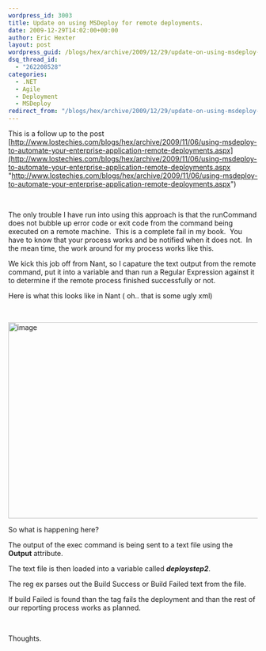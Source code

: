 ```yaml
---
wordpress_id: 3003
title: Update on using MSDeploy for remote deployments.
date: 2009-12-29T14:02:00+00:00
author: Eric Hexter
layout: post
wordpress_guid: /blogs/hex/archive/2009/12/29/update-on-using-msdeploy-for-remote-deployments.aspx
dsq_thread_id:
  - "262208528"
categories:
  - .NET
  - Agile
  - Deployment
  - MSDeploy
redirect_from: "/blogs/hex/archive/2009/12/29/update-on-using-msdeploy-for-remote-deployments.aspx/"
---
```

This is a follow up to the post [http://www.lostechies.com/blogs/hex/archive/2009/11/06/using-msdeploy-to-automate-your-enterprise-application-remote-deployments.aspx](http://www.lostechies.com/blogs/hex/archive/2009/11/06/using-msdeploy-to-automate-your-enterprise-application-remote-deployments.aspx "http://www.lostechies.com/blogs/hex/archive/2009/11/06/using-msdeploy-to-automate-your-enterprise-application-remote-deployments.aspx")

&#160;

The only trouble I have run into using this approach is that the runCommand does not bubble up error code or exit code from the command being executed on a remote machine.&#160; This is a complete fail in my book.&#160; You have to know that your process works and be notified when it does not.&#160; In the mean time, the work around for my process works like this.

We kick this job off from Nant, so I capature the text output from the remote command, put it into a variable and than run a Regular Expression against it to determine if the remote process finished successfully or not.

Here is what this looks like in Nant ( oh.. that is some ugly xml) 

&#160;

[<img style="border-bottom: 0px;border-left: 0px;border-top: 0px;border-right: 0px" border="0" alt="image" src="http://lostechies.com/content/erichexter/uploads/2011/03/image_thumb_11B8B3F2.png" width="1028" height="397" />](http://lostechies.com/content/erichexter/uploads/2011/03/image_407E6C94.png) 

So what is happening here?

The output of the exec command is being sent to a text file using the **Output** attribute.

The text file is then loaded into a variable called _**deploystep2**_.

The reg ex parses out the Build Success or Build Failed text from the file.

If build Failed is found than the _**<fail>**_ tag fails the deployment and than the rest of our reporting process works as planned.

&#160;

Thoughts.